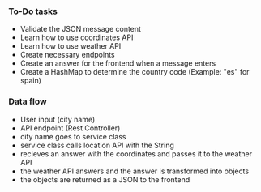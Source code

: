 ### To-Do tasks

- Validate the JSON message content
- Learn how to use coordinates API
- Learn how to use weather API
- Create necessary endpoints
- Create an answer for the frontend when a message enters
- Create a HashMap to determine the country code (Example: "es" for spain)

### Data flow

- User input (city name)
- API endpoint (Rest Controller) 
- city name goes to service class 
- service class calls location API with the String
- recieves an answer with the coordinates and passes it to the weather API
- the weather API answers and the answer is transformed into objects 
- the objects are returned as a JSON to the frontend


